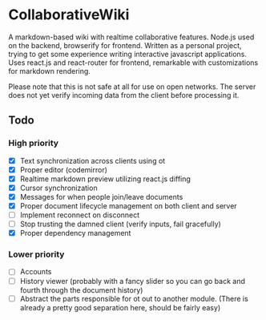 CollaborativeWiki
=================

A markdown-based wiki with realtime collaborative features. Node.js used on the backend, browserify for frontend.
Written as a personal project, trying to get some experience writing interactive javascript applications.
Uses react.js and react-router for frontend, remarkable with customizations for markdown rendering.

Please note that this is not safe at all for use on open networks. The server does not yet verify incoming data from the client before processing it.

## Todo
### High priority
* [x] Text synchronization across clients using ot
* [x] Proper editor (codemirror)
* [x] Realtime markdown preview utilizing react.js diffing
* [x] Cursor synchronization
* [x] Messages for when people join/leave documents
* [x] Proper document lifecycle management on both client and server
* [ ] Implement reconnect on disconnect
* [ ] Stop trusting the damned client (verify inputs, fail gracefully)
* [x] Proper dependency management

### Lower priority
* [ ] Accounts
* [ ] History viewer (probably with a fancy slider so you can go back and fourth through the document history)
* [ ] Abstract the parts responsible for ot out to another module. (There is already a pretty good separation here, should be fairly easy)
